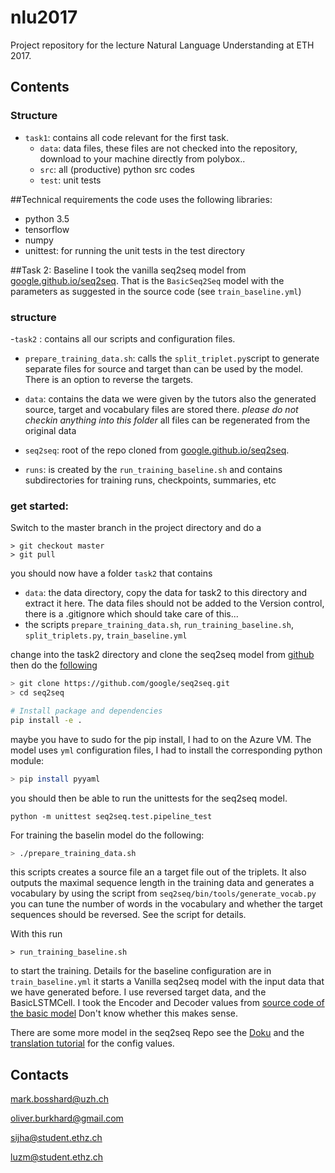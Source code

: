 # nlu2017

Project repository for the lecture Natural Language Understanding at ETH 2017.

## Contents

### Structure
 - `task1`:  contains all code relevant for the first task.
    - `data`: data files, these files are not checked into the repository, download to your machine directly from polybox..
    - `src`: all (productive) python src codes
    - `test`: unit tests

##Technical requirements
the code uses the following libraries:
 - python 3.5
 - tensorflow
 - numpy
 - unittest: for running the unit tests in the test directory


##Task 2: Baseline
I took the vanilla seq2seq model from [google.github.io/seq2seq](https://google.github.io/seq2seq/). That is the `BasicSeq2Seq` model with 
the parameters as suggested in the source code (see `train_baseline.yml`)



### structure
 -`task2` : contains all our scripts and configuration files.
   - `prepare_training_data.sh`: calls the `split_triplet.py`script to generate separate files for source and target than can be used 
   by the model. There is an option to reverse the targets.
   
   - `data`: contains the data we were given by the tutors also the generated source, target and vocabulary files are stored there.
   _please do not checkin anything into this folder_ all files can be regenerated from the original data
   - `seq2seq`: root of the repo cloned from [google.github.io/seq2seq](https://google.github.io/seq2seq/). 
   - `runs`: is created by the `run_training_baseline.sh` and contains subdirectories for training runs, checkpoints, summaries, etc
   
### get started:
Switch to the master branch in the project directory and do a 
```
> git checkout master
> git pull
```
you should now have a folder `task2` that contains
  - `data`: the data directory, copy the data for task2 to this directory and extract it here. The data files should not be added
  to the Version control, there is a .gitignore which should take care of this...
  - the scripts `prepare_training_data.sh`, `run_training_baseline.sh`, `split_triplets.py`, `train_baseline.yml`

change into the task2 directory and clone the seq2seq model from [github](https://google.github.io/seq2seq/)
then do the [following](https://google.github.io/seq2seq/getting_started/)

```bash
> git clone https://github.com/google/seq2seq.git
> cd seq2seq

# Install package and dependencies
pip install -e .

```
maybe you have to sudo for the pip install, I had to on the Azure VM.
 The model uses `yml` configuration files, I had 
to install the corresponding python module:
```bash
> pip install pyyaml

```
you should then be able to run the unittests for the seq2seq model.

```
python -m unittest seq2seq.test.pipeline_test
```


For training the baselin model do the following:
```bash
> ./prepare_training_data.sh
```
this scripts creates a source file an a target file out of the triplets. It also outputs the maximal sequence length in the
training data and generates a vocabulary by using the script from `seq2seq/bin/tools/generate_vocab.py`
you can tune the number of words in the vocabulary and whether the target sequences should be reversed. See the script for details.

With this run 
```
> run_training_baseline.sh
```
to start the training. Details for the baseline configuration are in `train_baseline.yml` it starts a Vanilla seq2seq model
with the input data that we have generated before. I use reversed target data, and the BasicLSTMCell. I took the Encoder and Decoder 
values from [source code of the basic model](https://github.com/google/seq2seq/blob/master/seq2seq/models/basic_seq2seq.py) 
Don't know whether this makes sense. 

There are some more model in the seq2seq Repo see the [Doku](https://google.github.io/seq2seq/models/#seq2seqmodel) and 
the [translation tutorial](https://google.github.io/seq2seq/nmt/) for the config values.

## Contacts
mark.bosshard@uzh.ch

oliver.burkhard@gmail.com

sijha@student.ethz.ch

luzm@student.ethz.ch
